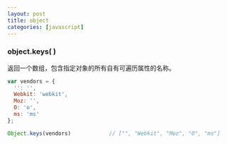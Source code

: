 ```yaml
---
layout: post
title: object
categories: [javascript]
---
```


### object.keys( )
返回一个数组，包含指定对象的所有自有可遍历属性的名称。

```js
var vendors = {
  '': '',
  Webkit: 'webkit',
  Moz: '',
  O: 'o',
  ms: 'ms'
};

Object.keys(vendors)            // ["", "Webkit", "Moz", "O", "ms"]
```
